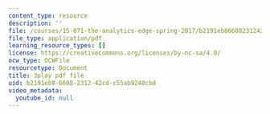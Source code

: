 ```yaml
---
content_type: resource
description: ''
file: /courses/15-071-the-analytics-edge-spring-2017/b2191eb86608231242cdc55ab9240cbd_MvERdFp8mvI.pdf
file_type: application/pdf
learning_resource_types: []
license: https://creativecommons.org/licenses/by-nc-sa/4.0/
ocw_type: OCWFile
resourcetype: Document
title: 3play pdf file
uid: b2191eb8-6608-2312-42cd-c55ab9240cbd
video_metadata:
  youtube_id: null
---
```

